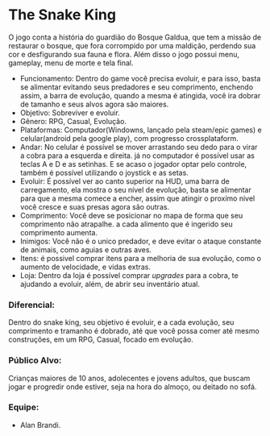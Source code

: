 # The Snake King
O jogo conta a história do guardião do Bosque Galdua, que tem a missão de restaurar o bosque, que fora corrompido por uma maldição, perdendo sua cor e desfigurando sua fauna e flora. Além disso o jogo possui menu, gameplay, menu de morte e tela final.

- Funcionamento: Dentro do game você precisa evoluir, e para isso, basta se alimentar evitando seus predadores e seu comprimento, enchendo assim, a barra de evolução, quando a mesma é atingida, você ira dobrar de tamanho e seus alvos agora são maiores.
- Objetivo: Sobreviver e evoluir.
- Gênero: RPG, Casual, Evolução.
- Plataformas: Computador(Windowns, lançado pela steam/epic games) e celular(android pela google play), com progresso crossplataform.
-  Andar: No celular é possível se mover arrastando seu dedo para o virar a cobra para a esquerda e direita. já no computador é possível usar as teclas A e D e as setinhas. E se acaso o jogador optar pelo controle, também é possível utilizando o joystick e as setas.
- Evoluir: É possível ver ao canto superior na HUD, uma barra de carregamento, ela mostra o seu nível de evolução, basta se alimentar para que a mesma comece a encher, assim que atingir o proxímo nivel você cresce e suas presas agora são outras.
- Comprimento: Você deve se posicionar no mapa de forma que seu comprimento não atrapalhe. a cada alimento que é ingerido seu comprimento aumenta.
- Inimigos: Você não é o unico predador, e deve evitar o ataque constante de animais, como aguias e outras aves.
- Itens: é possivel comprar itens para a melhoria de sua evolução, como o aumento de velocidade, e vidas extras.
- Loja: Dentro da loja é possível comprar *upgrades* para a cobra, te ajudando a evoluir, além, de abrir seu inventário atual.
### Diferencial: 
Dentro do snake king, seu objetivo é evoluir, e a cada evolução, seu comprimento e tramanho é dobrado, até que você possa comer até mesmo construções, em um RPG, Casual, focado em evolução.
### Público Alvo:
Crianças maiores de 10 anos, adolecentes e jovens adultos, que buscam jogar e progredir onde estiver, seja na hora do almoço, ou deitado no sofá.

### Equipe:
- Alan Brandi.
